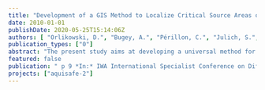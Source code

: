```yaml
---
title: "Development of a GIS Method to Localize Critical Source Areas of Diffuse Nitrate Pollution"
date: 2010-01-01
publishDate: 2020-05-25T15:14:06Z
authors: [ "Orlikowski, D.", "Bugey, A.", "Périllon, C.", "Julich, S.", "Guégain, C.", "Soyeux, E.", "matzinger" ]
publication_types: ["0"]
abstract: "The present study aims at developing a universal method for the localization of critical source areas (CSAs) of diffuse NO3- pollution in rural catchments with low data availability. Based on existing methods land use, soil, slope, riparian buffer strips and distance to surface waters were identified as the most relevant indicator parameters for diffuse agricultural NO3-pollution. The five parameters are averaged in a GIS-overlay to localize areas with low, medium and high risk of NO3- pollution. A first application of the GIS approach to the Ic catchment in France, shows that identified CSAs are in good agreement with results from river monitoring and numerical modelling. Additionally, the GIS approach showed low sensitivity to single parameters, which makes it robust to varying data availability. As a result, the tested GIS-approach provides a promising, easy-to-use CSA identification concept, applicable for a wide range of rural catchments."
featured: false
publication: " p 9 *In:* IWA International Specialist Conference on Diffuse Pollution (DIPCON). Beaupré, Quebec, Canada. 12-17 September 2010"
projects: ["aquisafe-2"]
---
```


